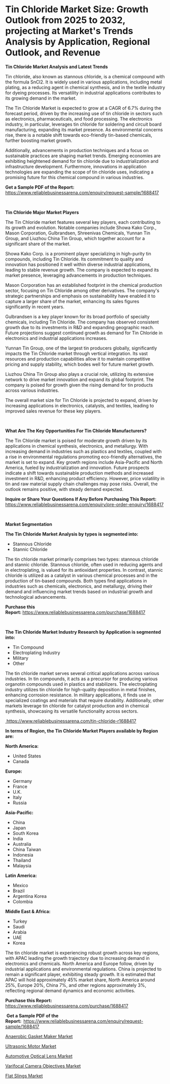 <p><h1>Tin Chloride Market Size: Growth Outlook from 2025 to 2032, projecting at Market's Trends Analysis by Application, Regional Outlook, and Revenue</h1></p><p><strong>Tin Chloride Market Analysis and Latest Trends</strong></p>
<p><p>Tin chloride, also known as stannous chloride, is a chemical compound with the formula SnCl2. It is widely used in various applications, including metal plating, as a reducing agent in chemical synthesis, and in the textile industry for dyeing processes. Its versatility in industrial applications contributes to its growing demand in the market.</p><p>The Tin Chloride Market is expected to grow at a CAGR of 6.7% during the forecast period, driven by the increasing use of tin chloride in sectors such as electronics, pharmaceuticals, and food processing. The electronics industry, in particular, leverages tin chloride for soldering and circuit board manufacturing, expanding its market presence. As environmental concerns rise, there is a notable shift towards eco-friendly tin-based chemicals, further boosting market growth. </p><p>Additionally, advancements in production techniques and a focus on sustainable practices are shaping market trends. Emerging economies are exhibiting heightened demand for tin chloride due to industrialization and infrastructure development. Furthermore, innovations in application technologies are expanding the scope of tin chloride uses, indicating a promising future for this chemical compound in various industries.</p></p>
<p><strong>Get a Sample PDF of the Report:&nbsp;</strong> <a href="https://www.reliablebusinessarena.com/enquiry/request-sample/1688417?utm_campaign=2107&utm_medium=2&utm_source=Github&utm_content=ia&utm_term=30012025&utm_id=tin-chloride">https://www.reliablebusinessarena.com/enquiry/request-sample/1688417</a></p>
<p>&nbsp;</p>
<p><strong>Tin Chloride Major Market Players</strong></p>
<p><p>The Tin Chloride market features several key players, each contributing to its growth and evolution. Notable companies include Showa Kako Corp., Mason Corporation, Gulbrandsen, Shreenivas Chemicals, Yunnan Tin Group, and Liuzhou China Tin Group, which together account for a significant share of the market.</p><p>Showa Kako Corp. is a prominent player specializing in high-purity tin compounds, including Tin Chloride. Its commitment to quality and innovation has positioned it well within diverse industrial applications, leading to stable revenue growth. The company is expected to expand its market presence, leveraging advancements in production techniques.</p><p>Mason Corporation has an established footprint in the chemical production sector, focusing on Tin Chloride among other derivatives. The company's strategic partnerships and emphasis on sustainability have enabled it to capture a larger share of the market, enhancing its sales figures significantly in recent years.</p><p>Gulbrandsen is a key player known for its broad portfolio of specialty chemicals, including Tin Chloride. The company has observed consistent growth due to its investments in R&D and expanding geographic reach. Future projections suggest continued growth as demand for Tin Chloride in electronics and industrial applications increases.</p><p>Yunnan Tin Group, one of the largest tin producers globally, significantly impacts the Tin Chloride market through vertical integration. Its vast resources and production capabilities allow it to maintain competitive pricing and supply stability, which bodes well for future market growth.</p><p>Liuzhou China Tin Group also plays a crucial role, utilizing its extensive network to drive market innovation and expand its global footprint. The company is poised for growth given the rising demand for tin products across various industries.</p><p>The overall market size for Tin Chloride is projected to expand, driven by increasing applications in electronics, catalysts, and textiles, leading to improved sales revenue for these key players.</p></p>
<p>&nbsp;</p>
<p><strong>What Are The Key Opportunities For Tin Chloride Manufacturers?</strong></p>
<p><p>The Tin Chloride market is poised for moderate growth driven by its applications in chemical synthesis, electronics, and metallurgy. With increasing demand in industries such as plastics and textiles, coupled with a rise in environmental regulations promoting eco-friendly alternatives, the market is set to expand. Key growth regions include Asia-Pacific and North America, fueled by industrialization and innovation. Future prospects indicate a shift towards sustainable production methods and increased investment in R&D, enhancing product efficiency. However, price volatility in tin and raw material supply chain challenges may pose risks. Overall, the outlook remains positive, with steady demand expected.</p></p>
<p><strong>Inquire or Share Your Questions If Any Before Purchasing This Report:</strong> <a href="https://www.reliablebusinessarena.com/enquiry/pre-order-enquiry/1688417?utm_campaign=2107&utm_medium=2&utm_source=Github&utm_content=ia&utm_term=30012025&utm_id=tin-chloride">https://www.reliablebusinessarena.com/enquiry/pre-order-enquiry/1688417</a></p>
<p>&nbsp;</p>
<p><strong>Market Segmentation</strong></p>
<p><strong>The Tin Chloride Market Analysis by types is segmented into:</strong></p>
<p><ul><li>Stannous Chloride</li><li>Stannic Chloride</li></ul></p>
<p><p>The tin chloride market primarily comprises two types: stannous chloride and stannic chloride. Stannous chloride, often used in reducing agents and in electroplating, is valued for its antioxidant properties. In contrast, stannic chloride is utilized as a catalyst in various chemical processes and in the production of tin-based compounds. Both types find applications in industries such as chemicals, electronics, and metallurgy, driving their demand and influencing market trends based on industrial growth and technological advancements.</p></p>
<p><strong>Purchase this Report:&nbsp;</strong><a href="https://www.reliablebusinessarena.com/purchase/1688417?utm_campaign=2107&utm_medium=2&utm_source=Github&utm_content=ia&utm_term=30012025&utm_id=tin-chloride">https://www.reliablebusinessarena.com/purchase/1688417</a></p>
<p>&nbsp;</p>
<p><strong>The Tin Chloride Market Industry Research by Application is segmented into:</strong></p>
<p><ul><li>Tin Compound</li><li>Electroplating Industry</li><li>Military</li><li>Other</li></ul></p>
<p><p>The tin chloride market serves several critical applications across various industries. In tin compounds, it acts as a precursor for producing various organotin compounds used in plastics and stabilizers. The electroplating industry utilizes tin chloride for high-quality deposition in metal finishes, enhancing corrosion resistance. In military applications, it finds use in specialized coatings and materials that require durability. Additionally, other markets leverage tin chloride for catalyst production and in chemical synthesis, showcasing its versatile functionality across sectors.</p></p>
<p><a href="https://www.reliablebusinessarena.com/tin-chloride-r1688417?utm_campaign=2107&utm_medium=2&utm_source=Github&utm_content=ia&utm_term=30012025&utm_id=tin-chloride">&nbsp;https://www.reliablebusinessarena.com/tin-chloride-r1688417</a></p>
<p><strong>In terms of Region, the Tin Chloride Market Players available by Region are:</strong></p>
<p>
    <p> <strong> North America: </strong>
        <ul>
            <li>United States</li>
            <li>Canada</li>
        </ul>
        </p> 
    <p> <strong> Europe: </strong>
        <ul>
            <li>Germany</li>
            <li>France</li>
            <li>U.K.</li>
            <li>Italy</li>
            <li>Russia</li>
        </ul>
        </p> 
    <p> <strong> Asia-Pacific: </strong>
        <ul>
            <li>China</li>
            <li>Japan</li>
            <li>South Korea</li>
            <li>India</li>
            <li>Australia</li>
            <li>China Taiwan</li>
            <li>Indonesia</li>
            <li>Thailand</li>
            <li>Malaysia</li>
        </ul>
        </p> 
    <p> <strong> Latin America: </strong>
        <ul>
            <li>Mexico</li>
            <li>Brazil</li>
            <li>Argentina Korea</li>
            <li>Colombia</li>
        </ul>
        </p> 
    <p> <strong> Middle East & Africa: </strong>
        <ul>
            <li>Turkey</li>
            <li>Saudi</li>
            <li>Arabia</li>
            <li>UAE</li>
            <li>Korea</li>
        </ul>
    </p>
    </p>
<p><p>The tin chloride market is experiencing robust growth across key regions, with APAC leading the growth trajectory due to increasing demand in electronics and chemicals. North America and Europe follow, driven by industrial applications and environmental regulations. China is projected to remain a significant player, exhibiting steady growth. It is estimated that APAC will hold approximately 45% market share, North America around 25%, Europe 20%, China 7%, and other regions approximately 3%, reflecting regional demand dynamics and economic activities.</p></p>
<p><strong>Purchase this Report: </strong><a href="https://www.reliablebusinessarena.com/purchase/1688417?utm_campaign=2107&utm_medium=2&utm_source=Github&utm_content=ia&utm_term=30012025&utm_id=tin-chloride">https://www.reliablebusinessarena.com/purchase/1688417</a></p>
<p>&nbsp;<strong>Get a Sample PDF of the Report:&nbsp;&nbsp;</strong><a href="https://www.reliablebusinessarena.com/enquiry/request-sample/1688417?utm_campaign=2107&utm_medium=2&utm_source=Github&utm_content=ia&utm_term=30012025&utm_id=tin-chloride">https://www.reliablebusinessarena.com/enquiry/request-sample/1688417</a></p>
<p><strong></strong></p>
<p><p><a href="https://github.com/daphnyvashdi/Market-Research-Report-List-1/blob/main/anaerobic-gasket-maker-market.md?utm_campaign=2107&utm_medium=2&utm_source=Github&utm_content=ia&utm_term=30012025&utm_id=tin-chloride">Anaerobic Gasket Maker Market</a></p><p><a href="https://www.linkedin.com/pulse/global-ultrasonic-motor-market-set-expansion-projected-84-cagr-1bkhe?utm_campaign=2107&utm_medium=2&utm_source=Github&utm_content=ia&utm_term=30012025&utm_id=tin-chloride">Ultrasonic Motor Market</a></p><p><a href="https://www.linkedin.com/pulse/exploring-growth-opportunities-automotive-optical-lens-9h2ce?utm_campaign=2107&utm_medium=2&utm_source=Github&utm_content=ia&utm_term=30012025&utm_id=tin-chloride">Automotive Optical Lens Market</a></p><p><a href="https://www.linkedin.com/pulse/varifocal-camera-objectives-market-forecasted-from-2025-rfx0c?utm_campaign=2107&utm_medium=2&utm_source=Github&utm_content=ia&utm_term=30012025&utm_id=tin-chloride">Varifocal Camera Objectives Market</a></p><p><a href="https://github.com/giblydirani3/Market-Research-Report-List-1/blob/main/flat-slings-market.md?utm_campaign=2107&utm_medium=2&utm_source=Github&utm_content=ia&utm_term=30012025&utm_id=tin-chloride">Flat Slings Market</a></p></p>